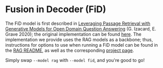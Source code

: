 # Fusion in Decoder (FiD)

The FiD model is first described in [Leveraging Passage Retrieval with Generative Models for Open Domain Question Answering](https://arxiv.org/abs/2007.01282) (G. Izacard, E. Grave 2020); the original implementation can be found [here](https://github.com/facebookresearch/FiD). The implementation we provide uses the RAG models as a backbone; thus, instructions for options to use when running a FiD model can be found in the [RAG README](https://github.com/facebookresearch/ParlAI/tree/master/parlai/agents/rag#readme), as well as the corresponding [project page](https://parl.ai/projects/hallucination/).

Simply swap `--model rag` with `--model fid`, and you're good to go!
